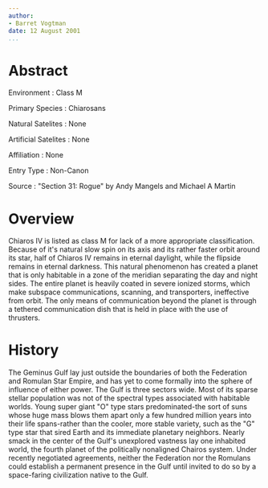 ```yaml
---
author:
- Barret Vogtman
date: 12 August 2001
...
```


Abstract
========

Environment
:   Class M

Primary Species
:   Chiarosans

Natural Satelites
:   None

Artificial Satelites
:   None

Affiliation
:   None

Entry Type
:   Non-Canon

Source
:   "Section 31: Rogue" by Andy Mangels and Michael A Martin

Overview
========

Chiaros IV is listed as class M for lack of a more appropriate
classification. Because of it's natural slow spin on its axis and its
rather faster orbit around its star, half of Chiaros IV remains in
eternal daylight, while the flipside remains in eternal darkness. This
natural phenomenon has created a planet that is only habitable in a zone
of the meridian separating the day and night sides. The entire planet is
heavily coated in severe ionized storms, which make subspace
communications, scanning, and transporters, ineffective from orbit. The
only means of communication beyond the planet is through a tethered
communication dish that is held in place with the use of thrusters.

History
=======

The Geminus Gulf lay just outside the boundaries of both the Federation
and Romulan Star Empire, and has yet to come formally into the sphere of
influence of either power. The Gulf is three sectors wide. Most of its
sparse stellar population was not of the spectral types associated with
habitable worlds. Young super giant "O" type stars predominated-the sort
of suns whose huge mass blows them apart only a few hundred million
years into their life spans-rather than the cooler, more stable variety,
such as the "G" type star that sired Earth and its immediate planetary
neighbors. Nearly smack in the center of the Gulf's unexplored vastness
lay one inhabited world, the fourth planet of the politically nonaligned
Chairos system. Under recently negotiated agreements, neither the
Federation nor the Romulans could establish a permanent presence in the
Gulf until invited to do so by a space-faring civilization native to the
Gulf.
